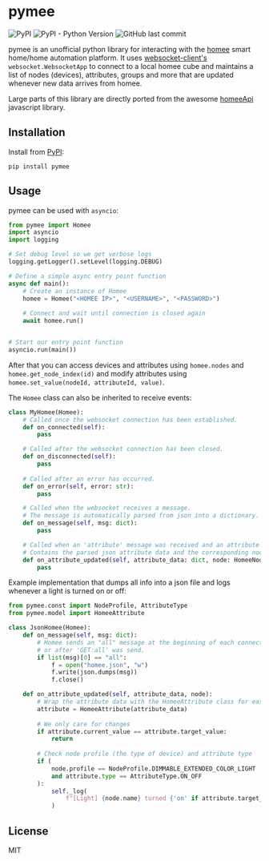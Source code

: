 # pymee
![PyPI](https://img.shields.io/pypi/v/pymee)
![PyPI - Python Version](https://img.shields.io/pypi/pyversions/pymee?color=blue&logo=python&logoColor=yellow)
![GitHub last commit](https://img.shields.io/github/last-commit/FreshlyBrewedCode/pymee)

pymee is an unofficial python library for interacting with the [homee](https://hom.ee) smart home/home automation platform. It uses [websocket-client's](https://github.com/websocket-client/websocket-client) `websocket.WebsocketApp` to connect to a local homee cube and maintains a list of nodes (devices), attributes, groups and more that are updated whenever new data arrives from homee.

Large parts of this library are directly ported from the awesome [homeeApi](https://github.com/stfnhmplr/homee-api) javascript library.

## Installation

Install from [PyPI](https://pypi.org/project/pymee/):
```
pip install pymee
```

## Usage

pymee can be used with `asyncio`:
```python
from pymee import Homee
import asyncio
import logging

# Set debug level so we get verbose logs
logging.getLogger().setLevel(logging.DEBUG)

# Define a simple async entry point function
async def main():
    # Create an instance of Homee
    homee = Homee("<HOMEE IP>", "<USERNAME>", "<PASSWORD>")
    
    # Connect and wait until connection is closed again
    await homee.run()


# Start our entry point function
asyncio.run(main())
```

After that you can access devices and attributes using `homee.nodes` and `homee.get_node_index(id)` and modify attributes using `homee.set_value(nodeId, attributeId, value)`.


The `Homee` class can also be inherited to receive events:
```python
class MyHomee(Homee):
    # Called once the websocket connection has been established.
    def on_connected(self):
        pass

    # Called after the websocket connection has been closed.
    def on_disconnected(self):
        pass
        
    # Called after an error has occurred.
    def on_error(self, error: str):
        pass

    # Called when the websocket receives a message. 
    # The message is automatically parsed from json into a dictionary.
    def on_message(self, msg: dict):
        pass

    # Called when an 'attribute' message was received and an attribute was updated. 
    # Contains the parsed json attribute data and the corresponding node instance.
    def on_attribute_updated(self, attribute_data: dict, node: HomeeNode):
        pass
```

Example implementation that dumps all info into a json file and logs whenever a light is turned on or off:
```python
from pymee.const import NodeProfile, AttributeType
from pymee.model import HomeeAttribute

class JsonHomee(Homee):
    def on_message(self, msg: dict):
        # Homee sends an "all" message at the beginning of each connection
        # or after 'GET:all' was send.
        if list(msg)[0] == "all":
            f = open("homee.json", "w")
            f.write(json.dumps(msg))
            f.close()

    def on_attribute_updated(self, attribute_data, node):
        # Wrap the attribute data with the HomeeAttribute class for easier access
        attribute = HomeeAttribute(attribute_data)
        
        # We only care for changes
        if attribute.current_value == attribute.target_value:
            return
        
        # Check node profile (the type of device) and attribute type
        if (
            node.profile == NodeProfile.DIMMABLE_EXTENDED_COLOR_LIGHT
            and attribute.type == AttributeType.ON_OFF
        ):
            self._log(
                f"[Light] {node.name} turned {'on' if attribute.target_value == 1 else 'off'}"
            )
```

## License
MIT
